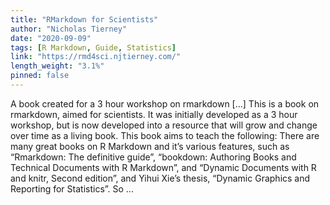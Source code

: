 ```yaml
---
title: "RMarkdown for Scientists"
author: "Nicholas Tierney"
date: "2020-09-09"
tags: [R Markdown, Guide, Statistics]
link: "https://rmd4sci.njtierney.com/"
length_weight: "3.1%"
pinned: false
---
```


A book created for a 3 hour workshop on rmarkdown [...] This is a book on rmarkdown, aimed for scientists. It was initially developed as a 3 hour workshop, but is now developed into a resource that will grow and change over time as a living book. This book aims to teach the following: There are many great books on R Markdown and it’s various features, such as “Rmarkdown: The definitive guide”, “bookdown: Authoring Books and Technical Documents with R Markdown”, and “Dynamic Documents with R and knitr, Second edition”, and Yihui Xie’s thesis, “Dynamic Graphics and Reporting for Statistics”. So  ...
